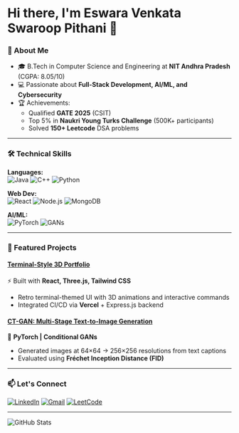 # Hi there, I'm Eswara Venkata Swaroop Pithani 👋

### 🚀 About Me
- 🎓 B.Tech in Computer Science and Engineering at **NIT Andhra Pradesh** (CGPA: 8.05/10)
- 💻 Passionate about **Full-Stack Development, AI/ML, and Cybersecurity**
- 🏆 Achievements:  
  - Qualified **GATE 2025** (CSIT)  
  - Top 5% in **Naukri Young Turks Challenge** (500K+ participants)  
  - Solved **150+ Leetcode** DSA problems  

---

### 🛠️ Technical Skills
**Languages:**  
![Java](https://img.shields.io/badge/Java-ED8B00?style=flat&logo=java&logoColor=white)
![C++](https://img.shields.io/badge/C++-00599C?style=flat&logo=c%2B%2B&logoColor=white)
![Python](https://img.shields.io/badge/Python-3776AB?style=flat&logo=python&logoColor=white)

**Web Dev:**  
![React](https://img.shields.io/badge/React-20232A?style=flat&logo=react&logoColor=61DAFB)
![Node.js](https://img.shields.io/badge/Node.js-43853D?style=flat&logo=node.js&logoColor=white)
![MongoDB](https://img.shields.io/badge/MongoDB-4EA94B?style=flat&logo=mongodb&logoColor=white)

**AI/ML:**  
![PyTorch](https://img.shields.io/badge/PyTorch-EE4C2C?style=flat&logo=pytorch&logoColor=white)
![GANs](https://img.shields.io/badge/GANs-FF6F00?style=flat&logo=keras&logoColor=white)

---

### 🌟 Featured Projects

#### [Terminal-Style 3D Portfolio](https://your-portfolio-link.com)  
⚡ Built with **React, Three.js, Tailwind CSS**  
- Retro terminal-themed UI with 3D animations and interactive commands  
- Integrated CI/CD via **Vercel** + Express.js backend  

#### [CT-GAN: Multi-Stage Text-to-Image Generation](https://github.com/EswarPithani/CT-GAN)  
🧠 **PyTorch | Conditional GANs**  
- Generated images at 64×64 → 256×256 resolutions from text captions  
- Evaluated using **Fréchet Inception Distance (FID)**  

---

### 📫 Let's Connect  
[![LinkedIn](https://img.shields.io/badge/LinkedIn-0077B5?style=flat&logo=linkedin&logoColor=white)](https://linkedin.com/in/ev3)
[![Gmail](https://img.shields.io/badge/Gmail-D14836?style=flat&logo=gmail&logoColor=white)](mailto:eswarpithani268@gmail.com)
[![LeetCode](https://img.shields.io/badge/LeetCode-FFA116?style=flat&logo=leetcode&logoColor=white)](https://leetcode.com/yourprofile)

---

![GitHub Stats](https://github-readme-stats.vercel.app/api?username=EswarPithani&show_icons=true&theme=radical)
